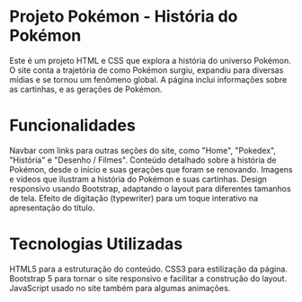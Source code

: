 # Projeto Pokémon - História do Pokémon
Este é um projeto  HTML e CSS que explora a história do universo Pokémon. O site conta a trajetória de como Pokémon surgiu, expandiu para diversas mídias e se tornou um fenômeno global. A página inclui informações sobre as cartinhas, e as gerações de Pokémon.

# Funcionalidades
Navbar com links para outras seções do site, como "Home", "Pokedex", "História" e "Desenho / Filmes".
Conteúdo detalhado sobre a história de Pokémon, desde o início e suas gerações que foram se renovando.
Imagens e vídeos que ilustram a história do Pokémon e suas cartinhas.
Design responsivo usando Bootstrap, adaptando o layout para diferentes tamanhos de tela.
Efeito de digitação (typewriter) para um toque interativo na apresentação do título.


# Tecnologias Utilizadas
HTML5 para a estruturação do conteúdo.
CSS3 para estilização da página.
Bootstrap 5 para tornar o site responsivo e facilitar a construção do layout.
JavaScript usado no site também para algumas animações.
